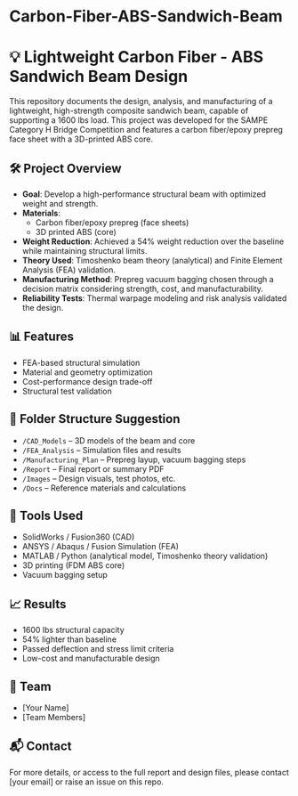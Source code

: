 # Carbon-Fiber-ABS-Sandwich-Beam

# 💡 Lightweight Carbon Fiber - ABS Sandwich Beam Design

This repository documents the design, analysis, and manufacturing of a lightweight, high-strength composite sandwich beam, capable of supporting a 1600 lbs load. This project was developed for the SAMPE Category H Bridge Competition and features a carbon fiber/epoxy prepreg face sheet with a 3D-printed ABS core.

## 🛠️ Project Overview

- **Goal**: Develop a high-performance structural beam with optimized weight and strength.
- **Materials**: 
  - Carbon fiber/epoxy prepreg (face sheets)
  - 3D printed ABS (core)
- **Weight Reduction**: Achieved a 54% weight reduction over the baseline while maintaining structural limits.
- **Theory Used**: Timoshenko beam theory (analytical) and Finite Element Analysis (FEA) validation.
- **Manufacturing Method**: Prepreg vacuum bagging chosen through a decision matrix considering strength, cost, and manufacturability.
- **Reliability Tests**: Thermal warpage modeling and risk analysis validated the design.

## 📊 Features

- FEA-based structural simulation
- Material and geometry optimization
- Cost-performance design trade-off
- Structural test validation

## 📁 Folder Structure Suggestion

- `/CAD_Models` – 3D models of the beam and core
- `/FEA_Analysis` – Simulation files and results
- `/Manufacturing_Plan` – Prepreg layup, vacuum bagging steps
- `/Report` – Final report or summary PDF
- `/Images` – Design visuals, test photos, etc.
- `/Docs` – Reference materials and calculations

## 🧪 Tools Used

- SolidWorks / Fusion360 (CAD)
- ANSYS / Abaqus / Fusion Simulation (FEA)
- MATLAB / Python (analytical model, Timoshenko theory validation)
- 3D printing (FDM ABS core)
- Vacuum bagging setup

## 📈 Results

- 1600 lbs structural capacity
- 54% lighter than baseline
- Passed deflection and stress limit criteria
- Low-cost and manufacturable design

## 👥 Team

- [Your Name]
- [Team Members]

## 📬 Contact

For more details, or access to the full report and design files, please contact [your email] or raise an issue on this repo.

